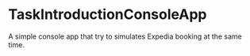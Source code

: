 # TaskIntroductionConsoleApp
A simple console app that try to simulates Expedia booking at the same time. 
